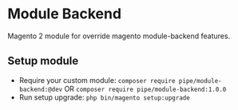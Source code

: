 # Module Backend

Magento 2 module for override magento module-backend features.

## Setup module

- Require your custom module: `composer require pipe/module-backend:@dev` OR `composer require pipe/module-backend:1.0.0`
- Run setup upgrade: `php bin/magento setup:upgrade`
